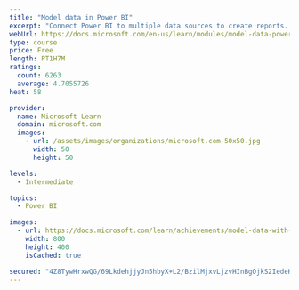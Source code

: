 ```yaml
---
title: "Model data in Power BI"
excerpt: "Connect Power BI to multiple data sources to create reports. Define the relationship between your data sources."
webUrl: https://docs.microsoft.com/en-us/learn/modules/model-data-power-bi/
type: course
price: Free
length: PT1H7M
ratings:
  count: 6263
  average: 4.7055726
heat: 58

provider:
  name: Microsoft Learn
  domain: microsoft.com
  images:
    - url: /assets/images/organizations/microsoft.com-50x50.jpg
      width: 50
      height: 50

levels:
  - Intermediate

topics:
  - Power BI

images:
  - url: https://docs.microsoft.com/learn/achievements/model-data-with-power-bi-desktop-social.png
    width: 800
    height: 400
    isCached: true

secured: "4Z8TywHrxwQG/69LkdehjjyJn5hbyX+L2/BzilMjxvLjzvHInBgOjkS2IedeHKsY+ro65YaDdceGZbSJnNFwp3HD4RV0Sfuvie5kV1i+q7onNUHwZ/cpsyni6et0iIvCVRCcSPyWbNVDzTqIs4L5+xlcoMWtFcIfs0rxoeeEAvwHVLtIYEJiG3+MeWLZTcFAuQbCgQg2c6As/Peo/wIa2A7WCdGmYLrcPBkl8tWjzngwlCiEAKgWeTz5M92FEoIHi79cvehow+ZJWWTp6gzwVvVku8tBt22XWaPSLPl0DN58Se6QNcpeVKUeCxQzzs/+biHIDwGRP8wbh781tZ4raTSx53P0V+Xr6OtY3WUWlYUvxmmC2vFeg4Lq0SmLHgADVslJN1yXw5fyfFE/QFUnVl5Us3pre4fYZcNkVY+YJ9s=;4jeSDW81hAUgArOtUNna1w=="
---
```


